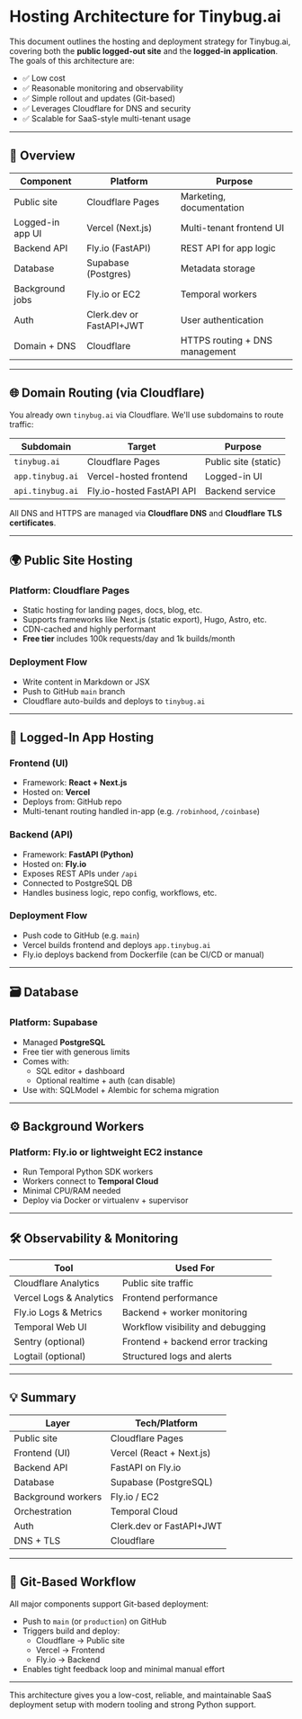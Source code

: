 # Hosting Architecture for Tinybug.ai

This document outlines the hosting and deployment strategy for Tinybug.ai, covering both the **public logged-out site** and the **logged-in application**. The goals of this architecture are:

- ✅ Low cost
- ✅ Reasonable monitoring and observability
- ✅ Simple rollout and updates (Git-based)
- ✅ Leverages Cloudflare for DNS and security
- ✅ Scalable for SaaS-style multi-tenant usage

---

## 🧭 Overview

| Component        | Platform         | Purpose                          |
|------------------|------------------|----------------------------------|
| Public site      | Cloudflare Pages | Marketing, documentation         |
| Logged-in app UI | Vercel (Next.js) | Multi-tenant frontend UI         |
| Backend API      | Fly.io (FastAPI) | REST API for app logic           |
| Database         | Supabase (Postgres) | Metadata storage                |
| Background jobs  | Fly.io or EC2    | Temporal workers                 |
| Auth             | Clerk.dev or FastAPI+JWT | User authentication    |
| Domain + DNS     | Cloudflare       | HTTPS routing + DNS management   |

---

## 🌐 Domain Routing (via Cloudflare)

You already own `tinybug.ai` via Cloudflare. We'll use subdomains to route traffic:

| Subdomain         | Target                    | Purpose              |
|-------------------|---------------------------|----------------------|
| `tinybug.ai`      | Cloudflare Pages          | Public site (static) |
| `app.tinybug.ai`  | Vercel-hosted frontend    | Logged-in UI         |
| `api.tinybug.ai`  | Fly.io-hosted FastAPI API | Backend service      |

All DNS and HTTPS are managed via **Cloudflare DNS** and **Cloudflare TLS certificates**.

---

## 🌍 Public Site Hosting

### Platform: **Cloudflare Pages**

- Static hosting for landing pages, docs, blog, etc.
- Supports frameworks like Next.js (static export), Hugo, Astro, etc.
- CDN-cached and highly performant
- **Free tier** includes 100k requests/day and 1k builds/month

### Deployment Flow

- Write content in Markdown or JSX
- Push to GitHub `main` branch
- Cloudflare auto-builds and deploys to `tinybug.ai`

---

## 🔐 Logged-In App Hosting

### Frontend (UI)

- Framework: **React + Next.js**
- Hosted on: **Vercel**
- Deploys from: GitHub repo
- Multi-tenant routing handled in-app (e.g. `/robinhood`, `/coinbase`)

### Backend (API)

- Framework: **FastAPI (Python)**
- Hosted on: **Fly.io**
- Exposes REST APIs under `/api`
- Connected to PostgreSQL DB
- Handles business logic, repo config, workflows, etc.

### Deployment Flow

- Push code to GitHub (e.g. `main`)
- Vercel builds frontend and deploys `app.tinybug.ai`
- Fly.io deploys backend from Dockerfile (can be CI/CD or manual)

---

## 🗃️ Database

### Platform: **Supabase**

- Managed **PostgreSQL**
- Free tier with generous limits
- Comes with:
  - SQL editor + dashboard
  - Optional realtime + auth (can disable)
- Use with: SQLModel + Alembic for schema migration

---

## ⚙️ Background Workers

### Platform: **Fly.io** or lightweight EC2 instance

- Run Temporal Python SDK workers
- Workers connect to **Temporal Cloud**
- Minimal CPU/RAM needed
- Deploy via Docker or virtualenv + supervisor

---

## 🛠 Observability & Monitoring

| Tool              | Used For                       |
|-------------------|--------------------------------|
| Cloudflare Analytics | Public site traffic         |
| Vercel Logs & Analytics | Frontend performance    |
| Fly.io Logs & Metrics | Backend + worker monitoring |
| Temporal Web UI   | Workflow visibility and debugging |
| Sentry (optional) | Frontend + backend error tracking |
| Logtail (optional) | Structured logs and alerts   |

---

## 💡 Summary

| Layer              | Tech/Platform        |
|--------------------|----------------------|
| Public site        | Cloudflare Pages     |
| Frontend (UI)      | Vercel (React + Next.js) |
| Backend API        | FastAPI on Fly.io    |
| Database           | Supabase (PostgreSQL)|
| Background workers | Fly.io / EC2         |
| Orchestration      | Temporal Cloud       |
| Auth               | Clerk.dev or FastAPI+JWT |
| DNS + TLS          | Cloudflare           |

---

## 🧪 Git-Based Workflow

All major components support Git-based deployment:

- Push to `main` (or `production`) on GitHub
- Triggers build and deploy:
  - Cloudflare → Public site
  - Vercel → Frontend
  - Fly.io → Backend
- Enables tight feedback loop and minimal manual effort

---

This architecture gives you a low-cost, reliable, and maintainable SaaS deployment setup with modern tooling and strong Python support.
